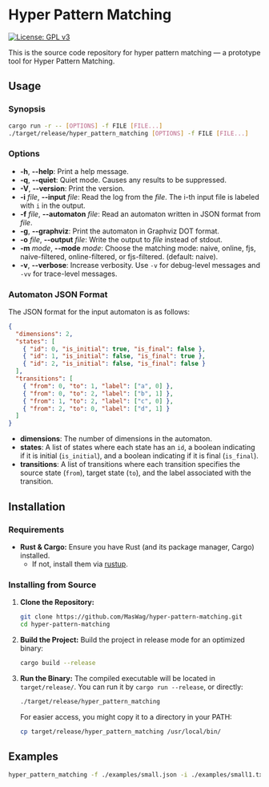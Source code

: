 Hyper Pattern Matching
======================

[![License: GPL v3](https://img.shields.io/badge/License-GPLv3-blue.svg)](./LICENSE)

This is the source code repository for hyper pattern matching — a prototype tool for Hyper Pattern Matching.

Usage
-----

### Synopsis

```bash
cargo run -r -- [OPTIONS] -f FILE [FILE...]
./target/release/hyper_pattern_matching [OPTIONS] -f FILE [FILE...]
```

### Options

- **-h**, **--help**: Print a help message.
- **-q**, **--quiet**: Quiet mode. Causes any results to be suppressed.
- **-V**, **--version**: Print the version.
- **-i** *file*, **--input** *file*: Read the log from the *file*. The i-th input file is labeled with `i` in the output.
- **-f** *file*, **--automaton** *file*: Read an automaton written in JSON format from *file*.
- **-g**, **--graphviz**: Print the automaton in Graphviz DOT format.
- **-o** *file*, **--output** *file*: Write the output to *file* instead of stdout.
- **-m** *mode*, **--mode** *mode*: Choose the matching mode: naive, online, fjs, naive-filtered, online-filtered, or fjs-filtered. (default: naive).
- **-v**, **--verbose**: Increase verbosity. Use `-v` for debug-level messages and `-vv` for trace-level messages.

### Automaton JSON Format

The JSON format for the input automaton is as follows:

```json
{
  "dimensions": 2,
  "states": [
    { "id": 0, "is_initial": true, "is_final": false },
    { "id": 1, "is_initial": false, "is_final": true },
    { "id": 2, "is_initial": false, "is_final": false }
  ],
  "transitions": [
    { "from": 0, "to": 1, "label": ["a", 0] },
    { "from": 0, "to": 2, "label": ["b", 1] },
    { "from": 1, "to": 2, "label": ["c", 0] },
    { "from": 2, "to": 0, "label": ["d", 1] }
  ]
}
```

- **dimensions**: The number of dimensions in the automaton.
- **states**: A list of states where each state has an `id`, a boolean indicating if it is initial (`is_initial`), and a boolean indicating if it is final (`is_final`).
- **transitions**: A list of transitions where each transition specifies the source state (`from`), target state (`to`), and the label associated with the transition.

Installation
------------

### Requirements

- **Rust & Cargo:** Ensure you have Rust (and its package manager, Cargo) installed.
  - If not, install them via [rustup](https://rustup.rs).

### Installing from Source

1. **Clone the Repository:**
   ```bash
   git clone https://github.com/MasWag/hyper-pattern-matching.git
   cd hyper-pattern-matching
   ```
2. **Build the Project:**
   Build the project in release mode for an optimized binary:
   ```bash
   cargo build --release
   ```
3. **Run the Binary:**
   The compiled executable will be located in `target/release/`. You can run it by `cargo run --release`, or directly:
   ```bash
   ./target/release/hyper_pattern_matching
   ```
   For easier access, you might copy it to a directory in your PATH:
   ```bash
   cp target/release/hyper_pattern_matching /usr/local/bin/
   ```

Examples
--------

```bash
hyper_pattern_matching -f ./examples/small.json -i ./examples/small1.txt -i ./examples/small2.txt
```

